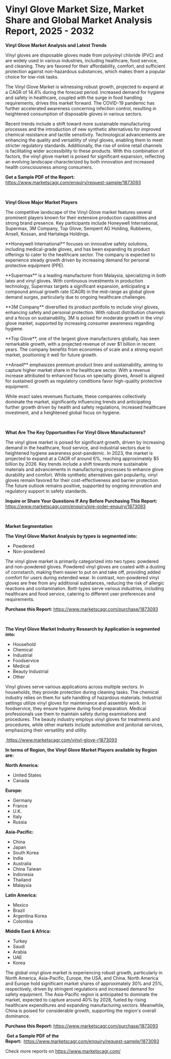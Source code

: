 <p><h1>Vinyl Glove Market Size, Market Share and Global Market Analysis Report, 2025 - 2032</h1></p><p><strong>Vinyl Glove Market Analysis and Latest Trends</strong></p>
<p><p>Vinyl gloves are disposable gloves made from polyvinyl chloride (PVC) and are widely used in various industries, including healthcare, food service, and cleaning. They are favored for their affordability, comfort, and sufficient protection against non-hazardous substances, which makes them a popular choice for low-risk tasks.</p><p>The Vinyl Glove Market is witnessing robust growth, projected to expand at a CAGR of 14.4% during the forecast period. Increased demand for hygiene and safety in healthcare, coupled with the surge in food handling requirements, drives this market forward. The COVID-19 pandemic has further accelerated awareness concerning infection control, resulting in heightened consumption of disposable gloves in various sectors.</p><p>Recent trends include a shift toward more sustainable manufacturing processes and the introduction of new synthetic alternatives for improved chemical resistance and tactile sensitivity. Technological advancements are enhancing the quality and versatility of vinyl gloves, enabling them to meet stricter regulatory standards. Additionally, the rise of online retail channels is facilitating wider accessibility to these products. With this combination of factors, the vinyl glove market is poised for significant expansion, reflecting an evolving landscape characterized by both innovation and increased health consciousness among consumers.</p></p>
<p><strong>Get a Sample PDF of the Report:&nbsp;</strong> <a href="https://www.marketscagr.com/enquiry/request-sample/1873093?utm_campaign=1835&utm_medium=2&utm_source=Github&utm_content=ia&utm_term=05022025&utm_id=vinyl-glove">https://www.marketscagr.com/enquiry/request-sample/1873093</a></p>
<p>&nbsp;</p>
<p><strong>Vinyl Glove Major Market Players</strong></p>
<p><p>The competitive landscape of the Vinyl Glove market features several prominent players known for their extensive production capabilities and strong brand presence. Key participants include Honeywell International, Supermax, 3M Company, Top Glove, Semperit AG Holding, Rubberex, Ansell, Kossan, and Hartalega Holdings.</p><p>**Honeywell International** focuses on innovative safety solutions, including medical-grade gloves, and has been expanding its product offerings to cater to the healthcare sector. The company is expected to experience steady growth driven by increasing demand for personal protective equipment (PPE).</p><p>**Supermax** is a leading manufacturer from Malaysia, specializing in both latex and vinyl gloves. With continuous investments in production technology, Supermax targets a significant expansion, anticipating a compound annual growth rate (CAGR) in the mid-range as global glove demand surges, particularly due to ongoing healthcare challenges.</p><p>**3M Company** diversified its product portfolio to include vinyl gloves, enhancing safety and personal protection. With robust distribution channels and a focus on sustainability, 3M is poised for moderate growth in the vinyl glove market, supported by increasing consumer awareness regarding hygiene.</p><p>**Top Glove**, one of the largest glove manufacturers globally, has seen remarkable growth, with a projected revenue of over $1 billion in recent years. The company benefits from economies of scale and a strong export market, positioning it well for future growth.</p><p>**Ansell** emphasizes premium product lines and sustainability, aiming to capture higher market share in the healthcare sector. With a revenue increase attributed to enhanced focus on specialty gloves, Ansell is aligned for sustained growth as regulatory conditions favor high-quality protective equipment.</p><p>While exact sales revenues fluctuate, these companies collectively dominate the market, significantly influencing trends and anticipating further growth driven by health and safety regulations, increased healthcare investment, and a heightened global focus on hygiene.</p></p>
<p>&nbsp;</p>
<p><strong>What Are The Key Opportunities For Vinyl Glove Manufacturers?</strong></p>
<p><p>The vinyl glove market is poised for significant growth, driven by increasing demand in the healthcare, food service, and industrial sectors due to heightened hygiene awareness post-pandemic. In 2023, the market is projected to expand at a CAGR of around 6%, reaching approximately $5 billion by 2026. Key trends include a shift towards more sustainable materials and advancements in manufacturing processes to enhance glove durability and comfort. While synthetic alternatives gain popularity, vinyl gloves remain favored for their cost-effectiveness and barrier protection. The future outlook remains positive, supported by ongoing innovation and regulatory support in safety standards.</p></p>
<p><strong>Inquire or Share Your Questions If Any Before Purchasing This Report:</strong> <a href="https://www.marketscagr.com/enquiry/pre-order-enquiry/1873093?utm_campaign=1835&utm_medium=2&utm_source=Github&utm_content=ia&utm_term=05022025&utm_id=vinyl-glove">https://www.marketscagr.com/enquiry/pre-order-enquiry/1873093</a></p>
<p>&nbsp;</p>
<p><strong>Market Segmentation</strong></p>
<p><strong>The Vinyl Glove Market Analysis by types is segmented into:</strong></p>
<p><ul><li>Powdered</li><li>Non-powdered</li></ul></p>
<p><p>The vinyl glove market is primarily categorized into two types: powdered and non-powdered gloves. Powdered vinyl gloves are coated with a dusting of cornstarch, making them easier to put on and take off, providing added comfort for users during extended wear. In contrast, non-powdered vinyl gloves are free from any additional substances, reducing the risk of allergic reactions and contamination. Both types serve various industries, including healthcare and food service, catering to different user preferences and requirements.</p></p>
<p><strong>Purchase this Report:&nbsp;</strong><a href="https://www.marketscagr.com/purchase/1873093?utm_campaign=1835&utm_medium=2&utm_source=Github&utm_content=ia&utm_term=05022025&utm_id=vinyl-glove">https://www.marketscagr.com/purchase/1873093</a></p>
<p>&nbsp;</p>
<p><strong>The Vinyl Glove Market Industry Research by Application is segmented into:</strong></p>
<p><ul><li>Household</li><li>Chemical</li><li>Industrial</li><li>Foodservice</li><li>Medical</li><li>Beauty Industrial</li><li>Other</li></ul></p>
<p><p>Vinyl gloves serve various applications across multiple sectors. In households, they provide protection during cleaning tasks. The chemical industry relies on them for safe handling of hazardous materials. Industrial settings utilize vinyl gloves for maintenance and assembly work. In foodservice, they ensure hygiene during food preparation. Medical professionals use them to maintain safety during examinations and procedures. The beauty industry employs vinyl gloves for treatments and procedures, while other markets include automotive and janitorial services, emphasizing their versatility and utility.</p></p>
<p><a href="https://www.marketscagr.com/vinyl-glove-r1873093?utm_campaign=1835&utm_medium=2&utm_source=Github&utm_content=ia&utm_term=05022025&utm_id=vinyl-glove">&nbsp;https://www.marketscagr.com/vinyl-glove-r1873093</a></p>
<p><strong>In terms of Region, the Vinyl Glove Market Players available by Region are:</strong></p>
<p>
    <p> <strong> North America: </strong>
        <ul>
            <li>United States</li>
            <li>Canada</li>
        </ul>
        </p> 
    <p> <strong> Europe: </strong>
        <ul>
            <li>Germany</li>
            <li>France</li>
            <li>U.K.</li>
            <li>Italy</li>
            <li>Russia</li>
        </ul>
        </p> 
    <p> <strong> Asia-Pacific: </strong>
        <ul>
            <li>China</li>
            <li>Japan</li>
            <li>South Korea</li>
            <li>India</li>
            <li>Australia</li>
            <li>China Taiwan</li>
            <li>Indonesia</li>
            <li>Thailand</li>
            <li>Malaysia</li>
        </ul>
        </p> 
    <p> <strong> Latin America: </strong>
        <ul>
            <li>Mexico</li>
            <li>Brazil</li>
            <li>Argentina Korea</li>
            <li>Colombia</li>
        </ul>
        </p> 
    <p> <strong> Middle East & Africa: </strong>
        <ul>
            <li>Turkey</li>
            <li>Saudi</li>
            <li>Arabia</li>
            <li>UAE</li>
            <li>Korea</li>
        </ul>
    </p>
    </p>
<p><p>The global vinyl glove market is experiencing robust growth, particularly in North America, Asia-Pacific, Europe, the USA, and China. North America and Europe hold significant market shares of approximately 30% and 25%, respectively, driven by stringent regulations and increased demand for safety equipment. The Asia-Pacific region is anticipated to dominate the market, expected to capture around 40% by 2028, fueled by rising healthcare expenditures and expanding manufacturing sectors. Meanwhile, China is poised for considerable growth, supporting the region's overall dominance.</p></p>
<p><strong>Purchase this Report: </strong><a href="https://www.marketscagr.com/purchase/1873093?utm_campaign=1835&utm_medium=2&utm_source=Github&utm_content=ia&utm_term=05022025&utm_id=vinyl-glove">https://www.marketscagr.com/purchase/1873093</a></p>
<p>&nbsp;<strong>Get a Sample PDF of the Report:&nbsp;&nbsp;</strong><a href="https://www.marketscagr.com/enquiry/request-sample/1873093?utm_campaign=1835&utm_medium=2&utm_source=Github&utm_content=ia&utm_term=05022025&utm_id=vinyl-glove">https://www.marketscagr.com/enquiry/request-sample/1873093</a></p>
<p><strong></strong></p>
<p>Check more reports on <a href="https://www.marketscagr.com/?utm_campaign=1835&utm_medium=2&utm_source=Github&utm_content=ia&utm_term=05022025&utm_id=vinyl-glove">https://www.marketscagr.com/</a></p>